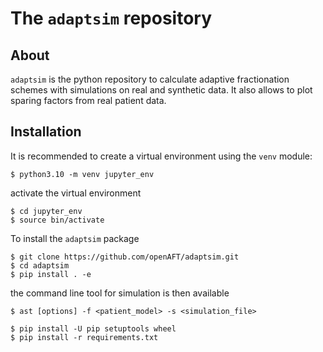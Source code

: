 # The `adaptsim` repository

## About

`adaptsim` is the python repository to calculate adaptive fractionation schemes with simulations on real and synthetic data. It also allows to plot sparing factors from real patient data.


## Installation

It is recommended to create a virtual environment using the `venv` module:

```
$ python3.10 -m venv jupyter_env
```

activate the virtual environment
```
$ cd jupyter_env
$ source bin/activate
```

To install the `adaptsim` package

```
$ git clone https://github.com/openAFT/adaptsim.git
$ cd adaptsim
$ pip install . -e
```

the command line tool for simulation is then available
```
$ ast [options] -f <patient_model> -s <simulation_file>
```


```
$ pip install -U pip setuptools wheel
$ pip install -r requirements.txt
```